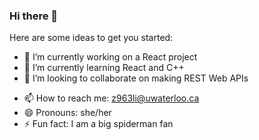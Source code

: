 ### Hi there 👋

<!--
**rachel133199/rachel133199** is a ✨ _special_ ✨ repository because its `README.md` (this file) appears on your GitHub profile.-->

Here are some ideas to get you started:

- 🔭 I’m currently working on a React project
- 🌱 I’m currently learning React and C++
- 👯 I’m looking to collaborate on making REST Web APIs
<!--- 🤔 I’m looking for help with .. 
- 💬 Ask me about C++ and Racket -->
- 📫 How to reach me: z963li@uwaterloo.ca
- 😄 Pronouns: she/her
- ⚡ Fun fact: I am a big spiderman fan

